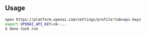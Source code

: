## Usage

```sh
open https://platform.openai.com/settings/profile?tab=api-keys
export OPENAI_API_KEY=sk-...
$ deno task run
```
